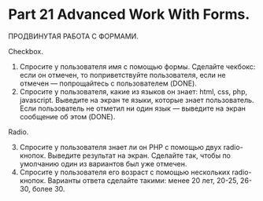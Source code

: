 ﻿# Part 21 Advanced Work With Forms.

 ПРОДВИНУТАЯ РАБОТА С ФОРМАМИ.

 Checkbox.

1. Спросите у пользователя имя с помощью формы. Сделайте чекбокс: если он отмечен, то поприветствуйте пользователя, если не отмечен — попрощайтесь с пользователем (DONE).
2. Спросите у пользователя, какие из языков он знает: html, css, php, javascript. Выведите на экран те языки, которые знает пользователь. Если пользователь не отметил ни один язык — выведите на экран сообщение об этом (DONE).

Radio.

3. Спросите у пользователя знает ли он PHP с помощью двух radio-кнопок. Выведите результат на экран. Сделайте так, чтобы по умолчанию один из вариантов был уже отмечен.
4. Спросите у пользователя его возраст с помощью нескольких radio-кнопок. Варианты ответа сделайте такими: менее 20 лет, 20-25, 26-30, более 30.
